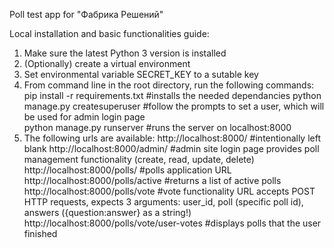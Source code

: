 Poll test app for "Фабрика Решений"

Local installation and basic functionalities guide:

1) Make sure the latest Python 3 version is installed
2) (Optionally) create a virtual environment
3) Set environmental variable SECRET_KEY to a sutable key
4) From command line in the root directory, run the following commands:
pip install -r requirements.txt  #installs the needed dependancies
python manage.py createsuperuser #follow the prompts to set a user, which will be used for admin login page  
python manage.py runserver       #runs the server on localhost:8000 
4) The following urls are available:
http://localhost:8000/                      #intentionally left blank
http://localhost:8000/admin/                #admin site login page
                                            provides poll management functionality (create, read, update, delete)
http://localhost:8000/polls/                #polls application URL
http://localhost:8000/polls/active          #returns a list of active polls
http://localhost:8000/polls/vote            #vote functionality URL 
                                             accepts POST HTTP requests, expects 3 arguments: user_id, poll (specific poll id), answers ({question:answer} as a string!)
http://localhost:8000/polls/vote/user-votes #displays polls that the user finished
